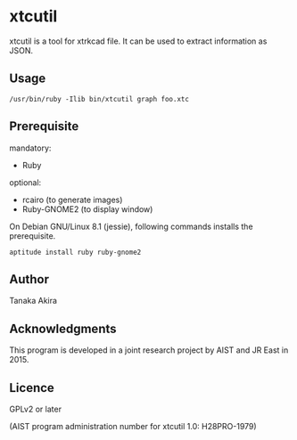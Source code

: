 # xtcutil

xtcutil is a tool for xtrkcad file.
It can be used to extract information as JSON.

## Usage

    /usr/bin/ruby -Ilib bin/xtcutil graph foo.xtc

## Prerequisite

mandatory:
- Ruby

optional:
- rcairo (to generate images)
- Ruby-GNOME2 (to display window)

On Debian GNU/Linux 8.1 (jessie), following commands installs the prerequisite.

    aptitude install ruby ruby-gnome2

## Author

Tanaka Akira

## Acknowledgments

This program is developed in a joint research project by
AIST and JR East in 2015.

## Licence

GPLv2 or later

(AIST program administration number for xtcutil 1.0: H28PRO-1979)
